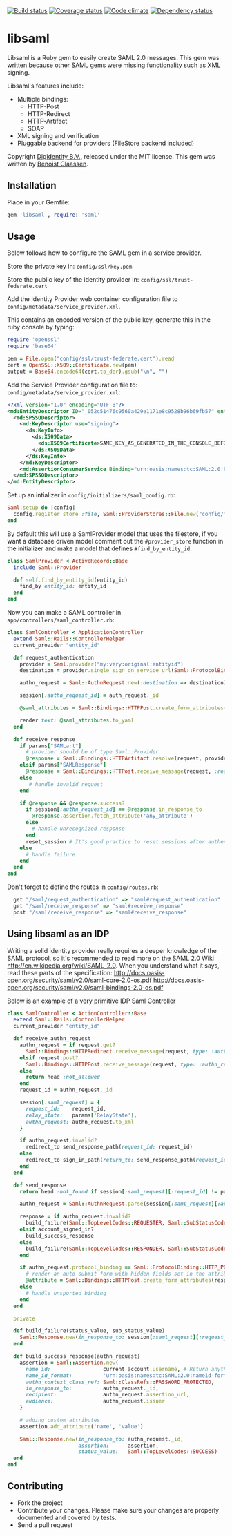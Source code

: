 [![Build status](https://travis-ci.org/digidentity/libsaml.png?branch=master)](https://travis-ci.org/digidentity/libsaml)
[![Coverage status](https://coveralls.io/repos/digidentity/libsaml/badge.png)](https://coveralls.io/r/digidentity/libsaml)
[![Code climate](https://codeclimate.com/github/digidentity/libsaml.png)](https://codeclimate.com/github/digidentity/libsaml)
[![Dependency status](https://gemnasium.com/digidentity/libsaml.png)](https://coveralls.io/r/digidentity/libsaml)

# libsaml

Libsaml is a Ruby gem to easily create SAML 2.0 messages. This gem was written because other SAML gems were missing functionality such as XML signing.

Libsaml's features include:

- Multiple bindings:
    - HTTP-Post
    - HTTP-Redirect
    - HTTP-Artifact
    - SOAP
- XML signing and verification
- Pluggable backend for providers (FileStore backend included)

Copyright [Digidentity B.V.](https://www.digidentity.eu/), released under the MIT license. This gem was written by [Benoist Claassen](https://github.com/benoist).

## Installation

Place in your Gemfile:

```ruby
gem 'libsaml', require: 'saml'
```

## Usage

Below follows how to configure the SAML gem in a service provider.

Store the private key in:
`config/ssl/key.pem`

Store the public key of the identity provider in:
`config/ssl/trust-federate.cert`

Add the Identity Provider web container configuration file to `config/metadata/service_provider.xml`.

This contains an encoded version of the public key, generate this in the ruby console by typing:

```ruby
require 'openssl'
require 'base64'

pem = File.open("config/ssl/trust-federate.cert").read
cert = OpenSSL::X509::Certificate.new(pem)
output = Base64.encode64(cert.to_der).gsub("\n", "")
```

Add the Service Provider configuration file to: `config/metadata/service_provider.xml`:

```xml
<?xml version="1.0" encoding="UTF-8"?>
<md:EntityDescriptor ID="_052c51476c9560a429e1171e8c9528b96b69fb57" entityID="my:very:original:entityid" xmlns:ds="http://www.w3.org/2000/09/xmldsig#" xmlns:md="urn:oasis:names:tc:SAML:2.0:metadata">
  <md:SPSSODescriptor>
    <md:KeyDescriptor use="signing">
      <ds:KeyInfo>
        <ds:X509Data>
          <ds:X509Certificate>SAME_KEY_AS_GENERATED_IN_THE_CONSOLE_BEFORE</ds:X509Certificate>
        </ds:X509Data>
      </ds:KeyInfo>
    </md:KeyDescriptor>
    <md:AssertionConsumerService Binding="urn:oasis:names:tc:SAML:2.0:bindings:HTTP-Post" Location="http://localhost:3000/saml/receive_response" index="0" isDefault="true"/>
  </md:SPSSODescriptor>
</md:EntityDescriptor>
```

Set up an intializer in `config/initializers/saml_config.rb`:

```ruby
Saml.setup do |config|
  config.register_store :file, Saml::ProviderStores::File.new("config/metadata", "config/ssl/key.pem"), default: true
end
```

By default this will use a SamlProvider model that uses the filestore, if you want a database driven model comment out the `#provider_store` function in the initializer and make a model that defines `#find_by_entity_id`:

```ruby
class SamlProvider < ActiveRecord::Base
  include Saml::Provider

  def self.find_by_entity_id(entity_id)
    find_by entity_id: entity_id
  end
end
```


Now you can make a SAML controller in `app/controllers/saml_controller.rb`:

```ruby
class SamlController < ApplicationController
  extend Saml::Rails::ControllerHelper
  current_provider "entity_id"

  def request_authentication
    provider = Saml.provider("my:very:original:entityid")
    destination = provider.single_sign_on_service_url(Saml::ProtocolBindings::HTTP_POST)

    authn_request = Saml::AuthnRequest.new(:destination => destination)

    session[:authn_request_id] = auth_request._id

    @saml_attributes = Saml::Bindings::HTTPPost.create_form_attributes(authn_request)

    render text: @saml_attributes.to_yaml
  end

  def receive_response
    if params["SAMLart"]
      # provider should be of type Saml::Provider
      @response = Saml::Bindings::HTTPArtifact.resolve(request, provider.artifact_resolution_service_url)
    elsif params["SAMLResponse"]
      @response = Saml::Bindings::HTTPost.receive_message(request, :response)
    else
       # handle invalid request
    end

    if @response && @response.success?
      if session[:authn_request_id] == @response.in_response_to
        @response.assertion.fetch_attribute('any_attribute')
      else
        # handle unrecognized response
      end
      reset_session # It's good practice to reset sessions after authenticating to mitigate session fixation attacks
    else
      # handle failure
    end
  end
end
```

Don't forget to define the routes in `config/routes.rb`:

```ruby
  get "/saml/request_authentication" => "saml#request_authentication"
  get "/saml/receive_response" => "saml#receive_response"
  post "/saml/receive_response" => "saml#receive_response"
```

## Using libsaml as an IDP

Writing a solid identity provider really requires a deeper knowledge of the SAML protocol, so it's recommended to read more on the SAML 2.0 Wiki http://en.wikipedia.org/wiki/SAML_2.0.
When you understand what it says, read these parts of the specification:
http://docs.oasis-open.org/security/saml/v2.0/saml-core-2.0-os.pdf
http://docs.oasis-open.org/security/saml/v2.0/saml-bindings-2.0-os.pdf

Below is an example of a very primitive IDP Saml Controller

```ruby
class SamlController < ActionController::Base
  extend Saml::Rails::ControllerHelper
  current_provider "entity_id"

  def receive_authn_request
    authn_request = if request.get?
      Saml::Bindings::HTTPRedirect.receive_message(request, type: :authn_request)
    elsif request.post?
      Saml::Bindings::HTTPPost.receive_message(request, type: :authn_request)
    else
      return head :not_allowed
    end
    request_id = authn_request._id

    session[:saml_request] = {
      request_id:    request_id,
      relay_state:   params['RelayState'],
      authn_request: authn_request.to_xml
    }

    if authn_request.invalid?
      redirect_to send_response_path(request_id: request_id)
    else
      redirect_to sign_in_path(return_to: send_response_path(request_id: request_id))
    end
  end

  def send_response
    return head :not_found if session[:saml_request][:request_id] != params[:request_id]

    authn_request = Saml::AuthnRequest.parse(session[:saml_request][:authn_request], single: true)

    response = if authn_request.invalid?
      build_failure(Saml::TopLevelCodes::REQUESTER, Saml::SubStatusCodes::REQUEST_DENIED)
    elsif account_signed_in?
      build_success_response
    else
      build_failure(Saml::TopLevelCodes::RESPONDER, Saml::SubStatusCodes::NO_AUTHN_CONTEXT)
    end

    if authn_request.protocol_binding == Saml::ProtocolBinding::HTTP_POST
      # render an auto submit form with hidden fields set in the attributes hash
      @attribute = Saml::Bindings::HTTPPost.create_form_attributes(response, relay_state: session[:saml_request][:relay_state])
    else
      # handle unsported binding
    end
  end

  private

  def build_failure(status_value, sub_status_value)
    Saml::Response.new(in_response_to: session[:saml_request][:request_id], status_value: status_value, sub_status_value: sub_status_value)
  end

  def build_success_response(authn_request)
    assertion = Saml::Assertion.new(
      name_id:                 current_account.username, # Return anything that you can link to an account
      name_id_format:          'urn:oasis:names:tc:SAML:2.0:nameid-format:persistent',
      authn_context_class_ref: Saml::ClassRefs::PASSWORD_PROTECTED,
      in_response_to:          authn_request._id,
      recipient:               authn_request.assertion_url,
      audience:                authn_request.issuer
    }

    # adding custom attributes
    assertion.add_attribute('name', 'value')

    Saml::Response.new(in_response_to: authn_request._id,
                       assertion:      assertion,
                       status_value:   Saml::TopLevelCodes::SUCCESS)
  end
end
```

## Contributing

- Fork the project
- Contribute your changes. Please make sure your changes are properly documented and covered by tests.
- Send a pull request
